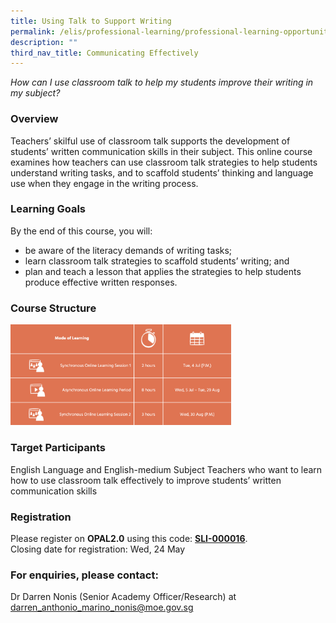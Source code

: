 ```yaml
---
title: Using Talk to Support Writing
permalink: /elis/professional-learning/professional-learning-opportunities/using-talk-to-support-writing/
description: ""
third_nav_title: Communicating Effectively
---
```

<em>How can I use classroom talk to help my students improve their writing in my subject?</em>

### Overview

Teachers’ skilful use of classroom talk supports the development of students’ written communication skills in their subject. This online course examines how teachers can use classroom talk strategies to help students understand writing tasks, and to scaffold students’ thinking and language use when they engage in the writing process.

### Learning Goals

By the end of this course, you will:

*   be aware of the literacy demands of writing tasks;
*   learn classroom talk strategies to scaffold students’ writing; and
*   plan and teach a lesson that applies the strategies to help students produce effective written responses.

### Course Structure

<img src="/images/course%20structure.png" style="width:70%">
		 
### Target Participants

English Language and English-medium Subject Teachers who want to learn how to use classroom talk effectively to improve students’ written communication skills

### Registration

Please register on&nbsp;**OPAL2.0**&nbsp;using this code:&nbsp;[**SLI-000016**](https://www.opal2.moe.edu.sg/app/learner/detail/course/d6182fbc-890d-4311-b52e-98114cec018a).  
Closing date for registration: Wed, 24 May

### For enquiries, please contact:
Dr Darren Nonis (Senior Academy Officer/Research) at
<a href="mailto:darren_anthonio_marino_nonis@moe.gov.sg.">darren_anthonio_marino_nonis@moe.gov.sg</a>